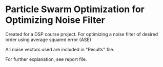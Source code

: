 # Particle Swarm Optimization for Optimizing Noise Filter

Created for a DSP course project. For optimizing a noise filter of desired order using average squared error (ASE)


All noise vectors used are included in "Results" file.

For further explanation, see report file.